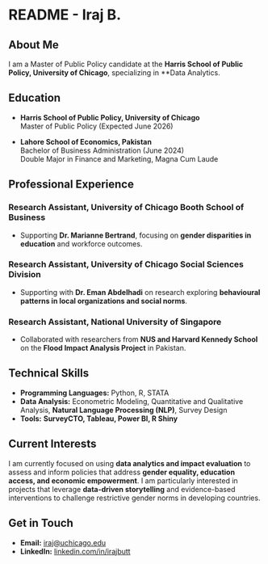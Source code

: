 # README - Iraj B.

## About Me
I am a Master of Public Policy candidate at the **Harris School of Public Policy, University of Chicago**, specializing in **Data Analytics.

## Education
- **Harris School of Public Policy, University of Chicago**  
  Master of Public Policy (Expected June 2026)  
  

- **Lahore School of Economics, Pakistan**  
  Bachelor of Business Administration (June 2024)  
  Double Major in Finance and Marketing, Magna Cum Laude

## Professional Experience

### Research Assistant, University of Chicago Booth School of Business
- Supporting **Dr. Marianne Bertrand**, focusing on **gender disparities in education** and workforce outcomes.

### Research Assistant, University of Chicago Social Sciences Division
- Supporting with **Dr. Eman Abdelhadi** on research exploring **behavioural patterns in local organizations and social norms**.
  

### Research Assistant, National University of Singapore
- Collaborated with researchers from **NUS and Harvard Kennedy School** on the **Flood Impact Analysis Project** in Pakistan.

## Technical Skills
- **Programming Languages:** Python, R, STATA  
- **Data Analysis:** Econometric Modeling, Quantitative and Qualitative Analysis, **Natural Language Processing (NLP)**, Survey Design  
- **Tools:** **SurveyCTO, Tableau, Power BI, R Shiny**  

## Current Interests
I am currently focused on using **data analytics and impact evaluation** to assess and inform policies that address **gender equality, education access, and economic empowerment**. I am particularly interested in projects that leverage **data-driven storytelling** and evidence-based interventions to challenge restrictive gender norms in developing countries.

## Get in Touch
- **Email:** iraj@uchicago.edu  
- **LinkedIn:** [linkedin.com/in/irajbutt](https://www.linkedin.com/in/irajbutt)

